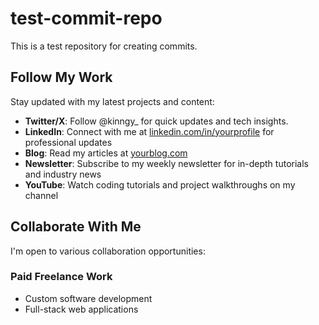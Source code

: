 # test-commit-repo
This is a test repository for creating commits.
## Follow My Work
Stay updated with my latest projects and content:
- **Twitter/X**: Follow @kinngy_ for quick updates and tech insights.
- **LinkedIn**: Connect with me at [linkedin.com/in/yourprofile](https://linkedin.com/in/yourprofile) for professional updates
- **Blog**: Read my articles at [yourblog.com](https://yourblog.com)
- **Newsletter**: Subscribe to my weekly newsletter for in-depth tutorials and industry news
- **YouTube**: Watch coding tutorials and project walkthroughs on my channel
## Collaborate With Me
I'm open to various collaboration opportunities:
### Paid Freelance Work
- Custom software development
- Full-stack web applications
